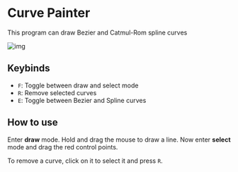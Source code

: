 # Curve Painter
This program can draw Bezier and Catmul-Rom spline curves

![img](https://i.imgur.com/CD5HPLP.png)

## Keybinds
* `F`: Toggle between draw and select mode
* `R`: Remove selected curves
* `E`: Toggle between Bezier and Spline curves

## How to use
Enter **draw** mode. Hold and drag the mouse to draw a line.
Now enter **select** mode and drag the red control points.

To remove a curve, click on it to select it and press `R`.